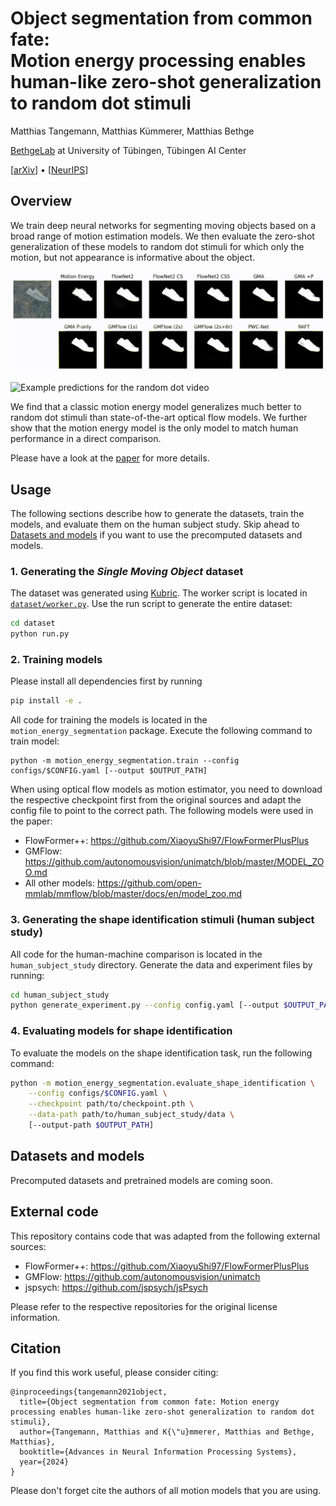 # Object segmentation from common fate:<br> Motion energy processing enables human-like zero-shot generalization to random dot stimuli

Matthias Tangemann, Matthias Kümmerer, Matthias Bethge

[BethgeLab](https://bethgelab.org/) at University of Tübingen, Tübingen AI Center

[[arXiv](https://arxiv.org/abs/2411.01505)] • [[NeurIPS](https://neurips.cc/virtual/2024/poster/95285)]


## Overview
We train deep neural networks for segmenting moving objects based on a broad range of
motion estimation models. We then evaluate the zero-shot generalization of these models
to random dot stimuli for which only the motion, but not appearance is informative about
the object.

![Example predictions for the original video](figures/example_original.gif)

![Example predictions for the random dot video](figures/example_random_dots.gif)

We find that a classic motion energy model generalizes much better to random dot stimuli
than state-of-the-art optical flow models. We further show that the motion energy model
is the only model to match human performance in a direct comparison.

Please have a look at the [paper](https://arxiv.org/abs/2411.01505) for more details.


## Usage
The following sections describe how to generate the datasets, train the models, and
evaluate them on the human subject study. Skip ahead to
[Datasets and models](#dataset-and-models) if you want to use the precomputed datasets
and models.

### 1. Generating the *Single Moving Object* dataset
The dataset was generated using [Kubric](https://github.com/google-research/kubric). The
worker script is located in [`dataset/worker.py`](dataset/worker.py). Use the run script
to generate the entire dataset:

```bash
cd dataset
python run.py
```


### 2. Training models
Please install all dependencies first by running

```bash
pip install -e .
```

All code for training the models is located in the `motion_energy_segmentation` package.
Execute the following command to train model:

```
python -m motion_energy_segmentation.train --config configs/$CONFIG.yaml [--output $OUTPUT_PATH]
```

When using optical flow models as motion estimator, you need to download the respective
checkpoint first from the original sources and adapt the config file to point to the
correct path. The following models were used in the paper:

- FlowFormer++: https://github.com/XiaoyuShi97/FlowFormerPlusPlus
- GMFlow: https://github.com/autonomousvision/unimatch/blob/master/MODEL_ZOO.md
- All other models: https://github.com/open-mmlab/mmflow/blob/master/docs/en/model_zoo.md


### 3. Generating the shape identification stimuli (human subject study)
All code for the human-machine comparison is located in the `human_subject_study`
directory. Generate the data and experiment files by running:

```bash
cd human_subject_study
python generate_experiment.py --config config.yaml [--output $OUTPUT_PATH]
```

### 4. Evaluating models for shape identification
To evaluate the models on the shape identification task, run the following command:

```bash
python -m motion_energy_segmentation.evaluate_shape_identification \
    --config configs/$CONFIG.yaml \
    --checkpoint path/to/checkpoint.pth \
    --data-path path/to/human_subject_study/data \
    [--output-path $OUTPUT_PATH]
```


## Datasets and models
Precomputed datasets and pretrained models are coming soon.


## External code
This repository contains code that was adapted from the following external sources:

- FlowFormer++: https://github.com/XiaoyuShi97/FlowFormerPlusPlus
- GMFlow: https://github.com/autonomousvision/unimatch
- jspsych: https://github.com/jspsych/jsPsych

Please refer to the respective repositories for the original license information.


## Citation
If you find this work useful, please consider citing:

```
@inproceedings{tangemann2021object,
  title={Object segmentation from common fate: Motion energy processing enables human-like zero-shot generalization to random dot stimuli},
  author={Tangemann, Matthias and K{\"u}mmerer, Matthias and Bethge, Matthias},
  booktitle={Advances in Neural Information Processing Systems},
  year={2024}
}
```

Please don't forget cite the authors of all motion models that you are using.

